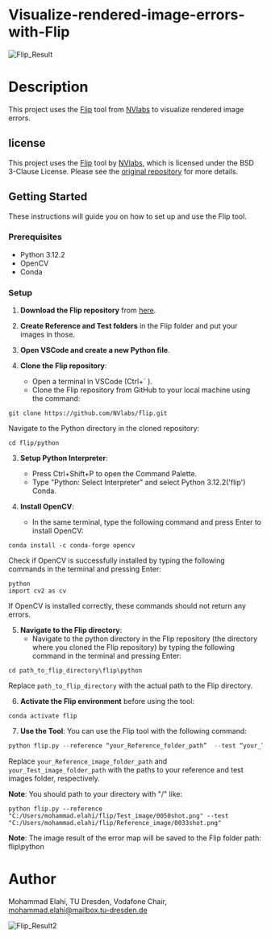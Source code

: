 # Visualize-rendered-image-errors-with-Flip

![Flip_Result](https://github.com/Mohammad-Elahi/Visualize-rendered-image-errors-with-Flip/assets/93424032/3d240d6c-316f-4dc3-ac92-4b563dc62f08)

# Description
This project uses the [Flip](https://github.com/NVlabs/flip) tool from [NVlabs](https://github.com/NVlabs) to visualize rendered image errors.

## license
This project uses the [Flip](https://github.com/NVlabs/flip) tool by [NVlabs](https://github.com/NVlabs), which is licensed under the BSD 3-Clause License. Please see the [original repository](https://github.com/NVlabs/flip) for more details.

## Getting Started

These instructions will guide you on how to set up and use the Flip tool.

### Prerequisites

- Python 3.12.2
- OpenCV
- Conda

### Setup
1. **Download the Flip repository** from [here](https://github.com/NVlabs/flip).

2. **Create Reference and Test folders** in the Flip folder and put your images in those.

3. **Open VSCode and create a new Python file**.

4. **Clone the Flip repository**:
    - Open a terminal in VSCode (Ctrl+` ).
    - Clone the Flip repository from GitHub to your local machine using the command: 
```
git clone https://github.com/NVlabs/flip.git
```
Navigate to the Python directory in the cloned repository: 
```
cd flip/python
```
3. **Setup Python Interpreter**:
    - Press Ctrl+Shift+P to open the Command Palette.
    - Type "Python: Select Interpreter" and select Python 3.12.2('flip') Conda.

4. **Install OpenCV**:
    - In the same terminal, type the following command and press Enter to install OpenCV: 
```
conda install -c conda-forge opencv
```
Check if OpenCV is successfully installed by typing the following commands in the terminal and pressing Enter:
```
python
import cv2 as cv
```
If OpenCV is installed correctly, these commands should not return any errors.

5. **Navigate to the Flip directory**:
    - Navigate to the python directory in the Flip repository (the directory where you cloned the Flip repository) by typing the following command in the terminal and pressing Enter: 
```
cd path_to_flip_directory\flip\python
```
Replace `path_to_flip_directory` with the actual path to the Flip directory.

6. **Activate the Flip environment** before using the tool: 
```
conda activate flip
```
7. **Use the Tool**:
You can use the Flip tool with the following command: 
```python
python flip.py --reference “your_Reference_folder_path”  --test “your_Test_folder_path”
```
Replace `your_Reference_image_folder_path` and `your_Test_image_folder_path` with the paths to your reference and test images folder, respectively.

**Note**: You should path to your directory with "/" like:
```
python flip.py --reference "C:/Users/mohammad.elahi/flip/Test_image/0050shot.png" --test "C:/Users/mohammad.elahi/flip/Reference_image/0033shot.png"
```
**Note**: The image result of the error map will be saved to the Flip folder path: flip\python


# Author
Mohammad Elahi, TU Dresden, Vodafone Chair, mohammad.elahi@mailbox.tu-dresden.de

![Flip_Result2](https://github.com/Mohammad-Elahi/Visualize-rendered-image-errors-with-Flip/assets/93424032/08f12be8-f1ae-4698-98b5-7ac8e30479bf)
